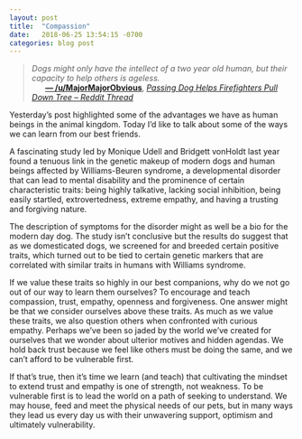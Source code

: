 ```yaml
---
layout: post
title:  "Compassion"
date:   2018-06-25 13:54:15 -0700
categories: blog post
---
```


>*Dogs might only have the intellect of a two year old human, but their capacity to help others is ageless.*       
>&nbsp;&nbsp;&nbsp;&nbsp;&nbsp;&nbsp;[__&mdash; /u/MajorMajorObvious__](https://www.reddit.com/user/MajorMajorObvious "/u/MajorMajorObvious"), [*Passing Dog Helps Firefighters Pull Down Tree – Reddit Thread*](https://www.reddit.com/r/funny/comments/8twyyd/these_firefighters_trying_to_pull_down_a_tree/ "Passing Dog Helps Firefighters Pull Down Tree")

Yesterday’s post highlighted some of the advantages we have as human beings in the animal kingdom. Today I’d like to talk about some of the ways we can learn from our best friends.

A fascinating study led by Monique Udell and Bridgett vonHoldt last year found a tenuous link in the genetic makeup of modern dogs and human beings affected by Williams-Beuren syndrome, a developmental disorder that can lead to mental disability and the prominence of certain characteristic traits: being highly talkative, lacking social inhibition, being easily startled, extrovertedness, extreme empathy, and having a trusting and forgiving nature. 

The description of symptoms for the disorder might as well be a bio for the modern day dog. The study isn’t conclusive but the results do suggest that as we domesticated dogs, we screened for and breeded certain positive traits, which turned out to be tied to certain genetic markers that are correlated with similar traits in humans with Williams syndrome. 

If we value these traits so highly in our best companions, why do we not go out of our way to learn them ourselves? To encourage and teach compassion, trust, empathy, openness and forgiveness. One answer might be that we consider ourselves above these traits. As much as we value these traits, we also question others when confronted with curious empathy. Perhaps we’ve been so jaded by the world we’ve created for ourselves that we wonder about ulterior motives and hidden agendas. We hold back trust because we feel like others must be doing the same, and we can’t afford to be vulnerable first.

If that’s true, then it’s time we learn (and teach) that cultivating the mindset to extend trust and empathy is one of strength, not weakness. To be vulnerable first is to lead the world on a path of seeking to understand. We may house, feed and meet the physical needs of our pets, but in many ways they lead us every day us with their unwavering support, optimism and ultimately vulnerability.






